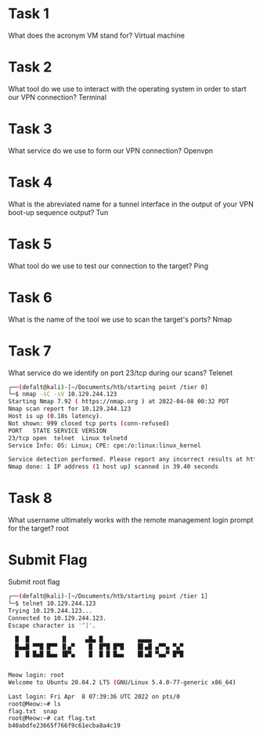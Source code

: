 # Task 1
What does the acronym VM stand for? Virtual machine

#  Task 2
What tool do we use to interact with the operating system in order to start our VPN connection? Terminal

#  Task 3
What service do we use to form our VPN connection? Openvpn

#  Task 4
What is the abreviated name for a tunnel interface in the output of your VPN boot-up sequence output? Tun

#  Task 5
What tool do we use to test our connection to the target? Ping

#  Task 6
What is the name of the tool we use to scan the target's ports? Nmap

#  Task 7
What service do we identify on port 23/tcp during our scans? Telenet

```bash
┌──(defalt@kali)-[~/Documents/htb/starting point /tier 0]
└─$ nmap -sC -sV 10.129.244.123 
Starting Nmap 7.92 ( https://nmap.org ) at 2022-04-08 00:32 PDT
Nmap scan report for 10.129.244.123
Host is up (0.18s latency).
Not shown: 999 closed tcp ports (conn-refused)
PORT   STATE SERVICE VERSION
23/tcp open  telnet  Linux telnetd
Service Info: OS: Linux; CPE: cpe:/o:linux:linux_kernel

Service detection performed. Please report any incorrect results at https://nmap.org/submit/ .
Nmap done: 1 IP address (1 host up) scanned in 39.40 seconds
```
# Task 8
What username ultimately works with the remote management login prompt for the target? root

#  Submit Flag

Submit root flag 
```bash
┌──(defalt@kali)-[~/Documents/htb/starting point /tier 1]
└─$ telnet 10.129.244.123                                                                                                                                                                 1 ⨯
Trying 10.129.244.123...
Connected to 10.129.244.123.
Escape character is '^]'.

  █  █         ▐▌     ▄█▄ █          ▄▄▄▄
  █▄▄█ ▀▀█ █▀▀ ▐▌▄▀    █  █▀█ █▀█    █▌▄█ ▄▀▀▄ ▀▄▀
  █  █ █▄█ █▄▄ ▐█▀▄    █  █ █ █▄▄    █▌▄█ ▀▄▄▀ █▀█


Meow login: root
Welcome to Ubuntu 20.04.2 LTS (GNU/Linux 5.4.0-77-generic x86_64)

Last login: Fri Apr  8 07:39:36 UTC 2022 on pts/0
root@Meow:~# ls
flag.txt  snap
root@Meow:~# cat flag.txt
b40abdfe23665f766f9c61ecba8a4c19
```